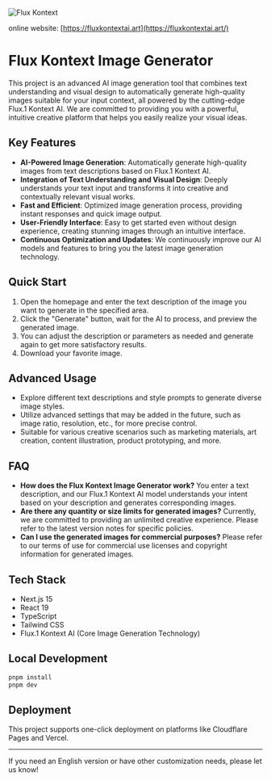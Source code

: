![Flux Kontext](https://pub-d5e0d3c6480d4602a6c19db77e050e13.r2.dev/readme.png)

online website: [https://fluxkontextai.art](https://fluxkontextai.art/)

# Flux Kontext Image Generator

This project is an advanced AI image generation tool that combines text understanding and visual design to automatically generate high-quality images suitable for your input context, all powered by the cutting-edge Flux.1 Kontext AI. We are committed to providing you with a powerful, intuitive creative platform that helps you easily realize your visual ideas.

## Key Features

- **AI-Powered Image Generation**: Automatically generate high-quality images from text descriptions based on Flux.1 Kontext AI.
- **Integration of Text Understanding and Visual Design**: Deeply understands your text input and transforms it into creative and contextually relevant visual works.
- **Fast and Efficient**: Optimized image generation process, providing instant responses and quick image output.
- **User-Friendly Interface**: Easy to get started even without design experience, creating stunning images through an intuitive interface.
- **Continuous Optimization and Updates**: We continuously improve our AI models and features to bring you the latest image generation technology.

## Quick Start

1.  Open the homepage and enter the text description of the image you want to generate in the specified area.
2.  Click the "Generate" button, wait for the AI to process, and preview the generated image.
3.  You can adjust the description or parameters as needed and generate again to get more satisfactory results.
4.  Download your favorite image.

## Advanced Usage

- Explore different text descriptions and style prompts to generate diverse image styles.
- Utilize advanced settings that may be added in the future, such as image ratio, resolution, etc., for more precise control.
- Suitable for various creative scenarios such as marketing materials, art creation, content illustration, product prototyping, and more.

## FAQ

- **How does the Flux Kontext Image Generator work?**
  You enter a text description, and our Flux.1 Kontext AI model understands your intent based on your description and generates corresponding images.
- **Are there any quantity or size limits for generated images?**
  Currently, we are committed to providing an unlimited creative experience. Please refer to the latest version notes for specific policies.
- **Can I use the generated images for commercial purposes?**
  Please refer to our terms of use for commercial use licenses and copyright information for generated images.

## Tech Stack

- Next.js 15
- React 19
- TypeScript
- Tailwind CSS
- Flux.1 Kontext AI (Core Image Generation Technology)

## Local Development

```bash
pnpm install
pnpm dev
```

## Deployment

This project supports one-click deployment on platforms like Cloudflare Pages and Vercel.

---

If you need an English version or have other customization needs, please let us know!
